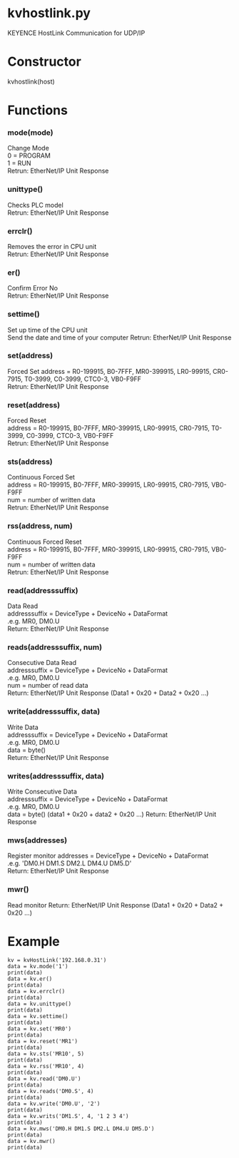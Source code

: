 # kvhostlink.py
KEYENCE HostLink Communication for UDP/IP

# Constructor
kvhostlink(host)

# Functions
### mode(mode)
Change Mode  
0 = PROGRAM  
1 = RUN  
Retrun: EtherNet/IP Unit Response

### unittype()
Checks PLC model  
Retrun: EtherNet/IP Unit Response

### errclr()
Removes the error in CPU unit  
Retrun: EtherNet/IP Unit Response

### er()
Confirm Error No  
Retrun: EtherNet/IP Unit Response

### settime()
Set up time of the CPU unit  
Send the date and time of your computer
Retrun: EtherNet/IP Unit Response

### set(address)
Forced Set
address = R0-199915, B0-7FFF, MR0-399915, LR0-99915, CR0-7915, T0-3999, C0-3999, CTC0-3, VB0-F9FF  
Retrun: EtherNet/IP Unit Response

### reset(address)
Forced Reset  
address = R0-199915, B0-7FFF, MR0-399915, LR0-99915, CR0-7915, T0-3999, C0-3999, CTC0-3, VB0-F9FF  
Retrun: EtherNet/IP Unit Response

### sts(address)
Continuous Forced Set  
address = R0-199915, B0-7FFF, MR0-399915, LR0-99915, CR0-7915, VB0-F9FF  
num = number of written data  
Retrun: EtherNet/IP Unit Response

### rss(address, num)
Continuous Forced Reset  
address = R0-199915, B0-7FFF, MR0-399915, LR0-99915, CR0-7915, VB0-F9FF  
num = number of written data  
Retrun: EtherNet/IP Unit Response

### read(addresssuffix)
Data Read  
addresssuffix = DeviceType + DeviceNo + DataFormat  
 .e.g. MR0, DM0.U  
Return: EtherNet/IP Unit Response

### reads(addresssuffix, num)
Consecutive Data Read  
addresssuffix = DeviceType + DeviceNo + DataFormat  
 .e.g. MR0, DM0.U  
num = number of read data  
Return: EtherNet/IP Unit Response (Data1 + 0x20 + Data2 + 0x20 ...)  

### write(addresssuffix, data)
Write Data  
addresssuffix = DeviceType + DeviceNo + DataFormat  
 .e.g. MR0, DM0.U  
data = byte()  
Return: EtherNet/IP Unit Response

### writes(addresssuffix, data)
Write Consecutive Data  
addresssuffix = DeviceType + DeviceNo + DataFormat  
 .e.g. MR0, DM0.U  
data = byte() (data1 + 0x20 + data2 + 0x20 ...) 
Return: EtherNet/IP Unit Response  

### mws(addresses)
Register monitor
addresses = DeviceType + DeviceNo + DataFormat  
 .e.g. 'DM0.H DM1.S DM2.L DM4.U DM5.D'  
Return: EtherNet/IP Unit Response  

### mwr()
Read monitor
Return: EtherNet/IP Unit Response (Data1 + 0x20 + Data2 + 0x20 ...)  

# Example
```
kv = kvHostLink('192.168.0.31')
data = kv.mode('1')
print(data)
data = kv.er()
print(data)
data = kv.errclr()
print(data)
data = kv.unittype()
print(data)
data = kv.settime()
print(data)
data = kv.set('MR0')
print(data)
data = kv.reset('MR1')
print(data)
data = kv.sts('MR10', 5)
print(data)
data = kv.rss('MR10', 4)
print(data)
data = kv.read('DM0.U')
print(data)
data = kv.reads('DM0.S', 4)
print(data)
data = kv.write('DM0.U', '2')
print(data)
data = kv.writs('DM1.S', 4, '1 2 3 4')
print(data)
data = kv.mws('DM0.H DM1.S DM2.L DM4.U DM5.D')
print(data)
data = kv.mwr()
print(data)
```
